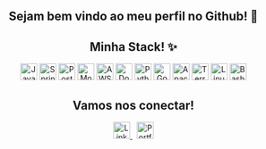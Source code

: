 <div align="center">
  <h2>Sejam bem vindo ao meu perfil no Github! 🖖</h2>
</div>

<div align="center">
  <h2>Minha Stack! ✨</h2>
  <p>
    <img src="https://img.shields.io/badge/Java-ED8B00?style=flat&logo=openjdk&logoColor=fff" alt="Java" style="height:30px;"/>
    <img src="https://img.shields.io/badge/Spring-6DB33F?style=flat&logo=spring&logoColor=fff" alt="Spring" style="height:30px;"/>
    <img src="https://img.shields.io/badge/PostgreSQL-4169E1?style=flat&logo=postgresql&logoColor=fff" alt="PostgreSQL" style="height:30px;"/>
    <img src="https://img.shields.io/badge/MongoDB-47A248?style=flat&logo=mongodb&logoColor=fff" alt="MongoDB" style="height:30px;"/>
    <img src="https://img.shields.io/badge/AWS-232F3E?style=flat&logo=amazon-aws&logoColor=fff" alt="AWS" style="height:30px;"/>
    <img src="https://img.shields.io/badge/Docker-2496ED?style=flat&logo=docker&logoColor=fff" alt="Docker" style="height:30px;"/>
    <img src="https://img.shields.io/badge/Python-3776AB?style=flat&logo=python&logoColor=FFD43B" alt="Python" style="height:30px;"/>
    <img src="https://img.shields.io/badge/Go-00ADD8?style=flat&logo=go&logoColor=fff" alt="Go" style="height:30px;"/>
    <img src="https://img.shields.io/badge/Apache%20Kafka-231F20?style=flat&logo=apachekafka&logoColor=fff" alt="Apache Kafka" style="height:30px;"/>
    <img src="https://img.shields.io/badge/Terraform-7B42BC?style=flat&logo=terraform&logoColor=fff" alt="Terraform" style="height:30px;"/>
    <img src="https://img.shields.io/badge/Linux-FCC624?style=flat&logo=linux&logoColor=000" alt="Linux" style="height:30px;"/>
    <img src="https://img.shields.io/badge/Bash-4EAA25?style=flat&logo=gnubash&logoColor=000" alt="Bash" style="height:30px;"/>
  </p>
</div>

<div align="center">
  <h2>Vamos nos conectar!</h2>
  <a href="https://www.linkedin.com/in/andre4j/">
    <img src="https://img.shields.io/badge/LinkedIn-0A66C2?style=flat&logo=linkedin&logoColor=fff" alt="LinkedIn" style="height:30px;"/>
  </a>
  &nbsp;
  <a href="http://andre4j.github.io/">
    <img src="https://img.shields.io/badge/Portfólio-000000?style=flat&logo=githubpages&logoColor=fff" alt="Portfólio" style="height:30px;"/>
  </a>
</div>
